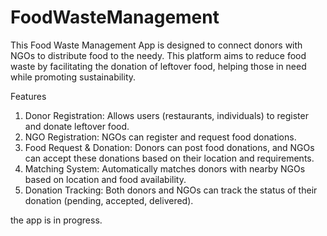 # FoodWasteManagement
This Food Waste Management App is designed to connect donors with NGOs to distribute food to the needy. This platform aims to reduce food waste by facilitating the donation of leftover food, helping those in need while promoting sustainability.

Features
1. Donor Registration: Allows users (restaurants, individuals) to register and donate leftover food.
2. NGO Registration: NGOs can register and request food donations.
3. Food Request & Donation: Donors can post food donations, and NGOs can accept these donations based on their location and requirements.
4. Matching System: Automatically matches donors with nearby NGOs based on location and food availability.
5. Donation Tracking: Both donors and NGOs can track the status of their donation (pending, accepted, delivered).

the app is in progress.
